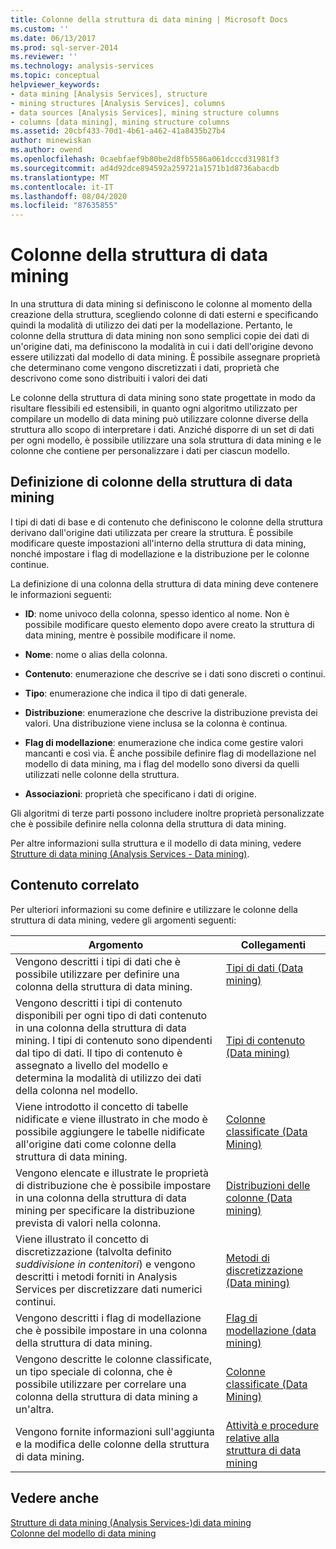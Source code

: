 ```yaml
---
title: Colonne della struttura di data mining | Microsoft Docs
ms.custom: ''
ms.date: 06/13/2017
ms.prod: sql-server-2014
ms.reviewer: ''
ms.technology: analysis-services
ms.topic: conceptual
helpviewer_keywords:
- data mining [Analysis Services], structure
- mining structures [Analysis Services], columns
- data sources [Analysis Services], mining structure columns
- columns [data mining], mining structure columns
ms.assetid: 20cbf433-70d1-4b61-a462-41a8435b27b4
author: minewiskan
ms.author: owend
ms.openlocfilehash: 0caebfaef9b80be2d8fb5586a061dcccd31981f3
ms.sourcegitcommit: ad4d92dce894592a259721a1571b1d8736abacdb
ms.translationtype: MT
ms.contentlocale: it-IT
ms.lasthandoff: 08/04/2020
ms.locfileid: "87635855"
---
```

# <a name="mining-structure-columns"></a>Colonne della struttura di data mining
  In una struttura di data mining si definiscono le colonne al momento della creazione della struttura, scegliendo colonne di dati esterni e specificando quindi la modalità di utilizzo dei dati per la modellazione. Pertanto, le colonne della struttura di data mining non sono semplici copie dei dati di un'origine dati, ma definiscono la modalità in cui i dati dell'origine devono essere utilizzati dal modello di data mining. È possibile assegnare proprietà che determinano come vengono discretizzati i dati, proprietà che descrivono come sono distribuiti i valori dei dati  
  
 Le colonne della struttura di data mining sono state progettate in modo da risultare flessibili ed estensibili, in quanto ogni algoritmo utilizzato per compilare un modello di data mining può utilizzare colonne diverse della struttura allo scopo di interpretare i dati. Anziché disporre di un set di dati per ogni modello, è possibile utilizzare una sola struttura di data mining e le colonne che contiene per personalizzare i dati per ciascun modello.  
  
## <a name="defining-mining-structure-columns"></a>Definizione di colonne della struttura di data mining  
 I tipi di dati di base e di contenuto che definiscono le colonne della struttura derivano dall'origine dati utilizzata per creare la struttura. È possibile modificare queste impostazioni all'interno della struttura di data mining, nonché impostare i flag di modellazione e la distribuzione per le colonne continue.  
  
 La definizione di una colonna della struttura di data mining deve contenere le informazioni seguenti:  
  
-   **ID**: nome univoco della colonna, spesso identico al nome. Non è possibile modificare questo elemento dopo avere creato la struttura di data mining, mentre è possibile modificare il nome.  
  
-   **Nome**: nome o alias della colonna.  
  
-   **Contenuto**: enumerazione che descrive se i dati sono discreti o continui.  
  
-   **Tipo**: enumerazione che indica il tipo di dati generale.  
  
-   **Distribuzione**: enumerazione che descrive la distribuzione prevista dei valori. Una distribuzione viene inclusa se la colonna è continua.  
  
-   **Flag di modellazione**: enumerazione che indica come gestire valori mancanti e così via. È anche possibile definire flag di modellazione nel modello di data mining, ma i flag del modello sono diversi da quelli utilizzati nelle colonne della struttura.  
  
-   **Associazioni**: proprietà che specificano i dati di origine.  
  
 Gli algoritmi di terze parti possono includere inoltre proprietà personalizzate che è possibile definire nella colonna della struttura di data mining.  
  
 Per altre informazioni sulla struttura e il modello di data mining, vedere [Strutture di data mining &#40;Analysis Services - Data mining&#41;](mining-structures-analysis-services-data-mining.md).  
  
## <a name="related-content"></a>Contenuto correlato  
 Per ulteriori informazioni su come definire e utilizzare le colonne della struttura di data mining, vedere gli argomenti seguenti:  
  
|Argomento|Collegamenti|  
|-----------|-----------|  
|Vengono descritti i tipi di dati che è possibile utilizzare per definire una colonna della struttura di data mining.|[Tipi di dati &#40;Data mining&#41;](data-types-data-mining.md)|  
|Vengono descritti i tipi di contenuto disponibili per ogni tipo di dati contenuto in una colonna della struttura di data mining. I tipi di contenuto sono dipendenti dal tipo di dati. Il tipo di contenuto è assegnato a livello del modello e determina la modalità di utilizzo dei dati della colonna nel modello.|[Tipi di contenuto &#40;Data mining&#41;](content-types-data-mining.md)|  
|Viene introdotto il concetto di tabelle nidificate e viene illustrato in che modo è possibile aggiungere le tabelle nidificate all'origine dati come colonne della struttura di data mining.|[Colonne classificate &#40;Data Mining&#41;](classified-columns-data-mining.md)|  
|Vengono elencate e illustrate le proprietà di distribuzione che è possibile impostare in una colonna della struttura di data mining per specificare la distribuzione prevista di valori nella colonna.|[Distribuzioni delle colonne &#40;Data mining&#41;](column-distributions-data-mining.md)|  
|Viene illustrato il concetto di discretizzazione (talvolta definito *suddivisione in contenitori*) e vengono descritti i metodi forniti in Analysis Services per discretizzare dati numerici continui.|[Metodi di discretizzazione &#40;Data mining&#41;](discretization-methods-data-mining.md)|  
|Vengono descritti i flag di modellazione che è possibile impostare in una colonna della struttura di data mining.|[Flag di modellazione &#40;data mining&#41;](modeling-flags-data-mining.md)|  
|Vengono descritte le colonne classificate, un tipo speciale di colonna, che è possibile utilizzare per correlare una colonna della struttura di data mining a un'altra.|[Colonne classificate &#40;Data Mining&#41;](classified-columns-data-mining.md)|  
|Vengono fornite informazioni sull'aggiunta e la modifica delle colonne della struttura di data mining.|[Attività e procedure relative alla struttura di data mining](mining-structure-tasks-and-how-tos.md)|  
  
## <a name="see-also"></a>Vedere anche  
 [Strutture di data mining &#40;Analysis Services-&#41;di data mining](mining-structures-analysis-services-data-mining.md)   
 [Colonne del modello di data mining](mining-model-columns.md)  
  
  
